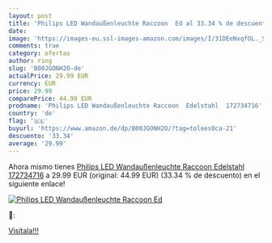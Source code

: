 ```yaml
---
layout: post
title: 'Philips LED Wandaußenleuchte Raccoon  Ed al 33.34 % de descuento'
date: 
image: 'https://images-eu.ssl-images-amazon.com/images/I/31DEeNxqfOL._SL200_.jpg'
comments: true
category: ofertas
author: ring
slug: 'B00JGONH2O-de'
actualPrice: 29.99 EUR
currency: EUR
price: 29.99
comparePrice: 44.99 EUR
prodname: 'Philips LED Wandaußenleuchte Raccoon  Edelstahl  172734716'
country: 'de'
flag: '🇩🇪'
buyurl: 'https://www.amazon.de/dp/B00JGONH2O/?tag=tolees0ca-21'
descuento: '33.34'
average: '29.99'
---
```


Ahora mismo tienes [Philips LED Wandaußenleuchte Raccoon  Edelstahl  172734716](https://www.amazon.de/dp/B00JGONH2O/?tag=tolees0ca-21) a 29.99 EUR (original: 44.99 EUR) (33.34 %  de descuento) en el siguiente enlace!

[![Philips LED Wandaußenleuchte Raccoon  Ed](https://images-eu.ssl-images-amazon.com/images/I/31DEeNxqfOL._SL200_.jpg)](https://www.amazon.de/dp/B00JGONH2O/?tag=tolees0ca-21)

🔎:


[Visítala!!!](https://www.amazon.de/dp/B00JGONH2O/?tag=tolees0ca-21)
